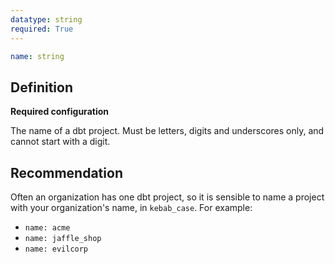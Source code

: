 ```yaml
---
datatype: string
required: True
---
```


<File name='dbt_project.yml'>

```yml
name: string
```

</File>

## Definition
**Required configuration**

The name of a dbt project. Must be letters, digits and underscores only, and cannot start with a digit.

## Recommendation
Often an organization has one dbt project, so it is sensible to name a project with your organization's name, in `kebab_case`. For example:
* `name: acme`
* `name: jaffle_shop`
* `name: evilcorp`
